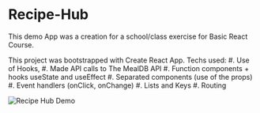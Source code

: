 # Recipe-Hub


This demo App was a creation for a school/class exercise for Basic React Course.

This project was bootstrapped with Create React App.
Techs used:
#. Use of Hooks, 
#. Made API calls to The MealDB API
#. Function components + hooks useState and useEffect
#. Separated components (use of the props)
#. Event handlers (onClick, onChange)
#. Lists and Keys 
#. Routing

![Recipe Hub Demo](https://github.com/nanrisa27/Recipe-Hub/blob/master/Screenshot%202020-05-26%20at%2022.10.47.png)




